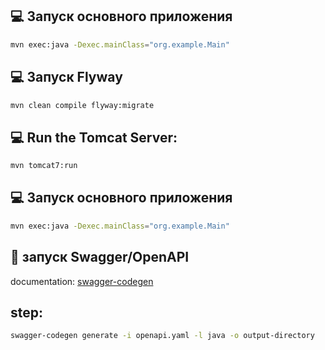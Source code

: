 ## :computer: Запуск основного приложения
```bash
mvn exec:java -Dexec.mainClass="org.example.Main"
```



## :computer: Запуск Flyway
```bash
mvn clean compile flyway:migrate
```

## :computer: Run the Tomcat Server:
```bash
mvn tomcat7:run
```

## :computer: Запуск основного приложения
```bash
mvn exec:java -Dexec.mainClass="org.example.Main"
```

##  :bust_in_silhouette: запуск Swagger/OpenAPI
documentation: [swagger-codegen](https://github.com/swagger-api/swagger-codegen)

## step:
```bash
swagger-codegen generate -i openapi.yaml -l java -o output-directory
```
